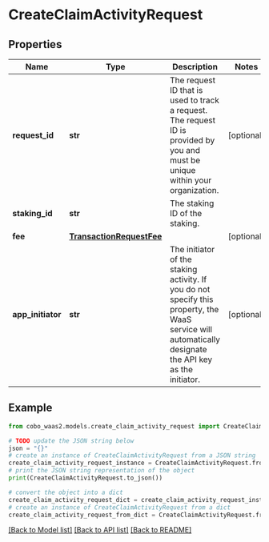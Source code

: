 # CreateClaimActivityRequest


## Properties

Name | Type | Description | Notes
------------ | ------------- | ------------- | -------------
**request_id** | **str** | The request ID that is used to track a request. The request ID is provided by you and must be unique within your organization. | [optional] 
**staking_id** | **str** | The staking ID of the staking. | 
**fee** | [**TransactionRequestFee**](TransactionRequestFee.md) |  | [optional] 
**app_initiator** | **str** | The initiator of the staking activity. If you do not specify this property, the WaaS service will automatically designate the API key as the initiator. | [optional] 

## Example

```python
from cobo_waas2.models.create_claim_activity_request import CreateClaimActivityRequest

# TODO update the JSON string below
json = "{}"
# create an instance of CreateClaimActivityRequest from a JSON string
create_claim_activity_request_instance = CreateClaimActivityRequest.from_json(json)
# print the JSON string representation of the object
print(CreateClaimActivityRequest.to_json())

# convert the object into a dict
create_claim_activity_request_dict = create_claim_activity_request_instance.to_dict()
# create an instance of CreateClaimActivityRequest from a dict
create_claim_activity_request_from_dict = CreateClaimActivityRequest.from_dict(create_claim_activity_request_dict)
```
[[Back to Model list]](../README.md#documentation-for-models) [[Back to API list]](../README.md#documentation-for-api-endpoints) [[Back to README]](../README.md)


